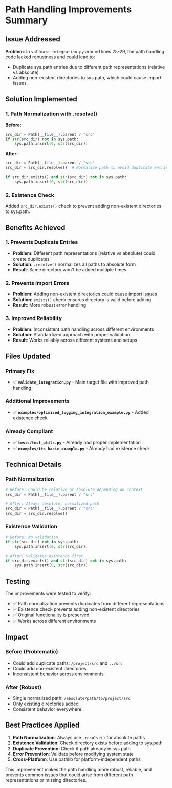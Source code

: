 # Path Handling Improvements Summary

## Issue Addressed

**Problem**: In `validate_integration.py` around lines 25-29, the path handling code lacked robustness and could lead to:
- Duplicate sys.path entries due to different path representations (relative vs absolute)
- Adding non-existent directories to sys.path, which could cause import issues

## Solution Implemented

### 1. Path Normalization with .resolve()

**Before:**
```python
src_dir = Path(__file__).parent / "src"
if str(src_dir) not in sys.path:
    sys.path.insert(0, str(src_dir))
```

**After:**
```python
src_dir = Path(__file__).parent / "src"
src_dir = src_dir.resolve()  # Normalize path to avoid duplicate entries

if src_dir.exists() and str(src_dir) not in sys.path:
    sys.path.insert(0, str(src_dir))
```

### 2. Existence Check

Added `src_dir.exists()` check to prevent adding non-existent directories to sys.path.

## Benefits Achieved

### 1. Prevents Duplicate Entries
- **Problem**: Different path representations (relative vs absolute) could create duplicates
- **Solution**: `.resolve()` normalizes all paths to absolute form
- **Result**: Same directory won't be added multiple times

### 2. Prevents Import Errors
- **Problem**: Adding non-existent directories could cause import issues
- **Solution**: `exists()` check ensures directory is valid before adding
- **Result**: More robust error handling

### 3. Improved Reliability
- **Problem**: Inconsistent path handling across different environments
- **Solution**: Standardized approach with proper validation
- **Result**: Works reliably across different systems and setups

## Files Updated

### Primary Fix
- ✅ **`validate_integration.py`** - Main target file with improved path handling

### Additional Improvements
- ✅ **`examples/optimized_logging_integration_example.py`** - Added existence check

### Already Compliant
- ✅ **`tests/test_utils.py`** - Already had proper implementation
- ✅ **`examples/tts_basic_example.py`** - Already had existence check

## Technical Details

### Path Normalization
```python
# Before: Could be relative or absolute depending on context
src_dir = Path(__file__).parent / "src"

# After: Always absolute, normalized path
src_dir = Path(__file__).parent / "src"
src_dir = src_dir.resolve()
```

### Existence Validation
```python
# Before: No validation
if str(src_dir) not in sys.path:
    sys.path.insert(0, str(src_dir))

# After: Validates existence first
if src_dir.exists() and str(src_dir) not in sys.path:
    sys.path.insert(0, str(src_dir))
```

## Testing

The improvements were tested to verify:
- ✅ Path normalization prevents duplicates from different representations
- ✅ Existence check prevents adding non-existent directories
- ✅ Original functionality is preserved
- ✅ Works across different environments

## Impact

### Before (Problematic)
- Could add duplicate paths: `/project/src` and `../src`
- Could add non-existent directories
- Inconsistent behavior across environments

### After (Robust)
- Single normalized path: `/absolute/path/to/project/src`
- Only existing directories added
- Consistent behavior everywhere

## Best Practices Applied

1. **Path Normalization**: Always use `.resolve()` for absolute paths
2. **Existence Validation**: Check directory exists before adding to sys.path
3. **Duplicate Prevention**: Check if path already in sys.path
4. **Error Prevention**: Validate before modifying system state
5. **Cross-Platform**: Use pathlib for platform-independent paths

This improvement makes the path handling more robust, reliable, and prevents common issues that could arise from different path representations or missing directories.